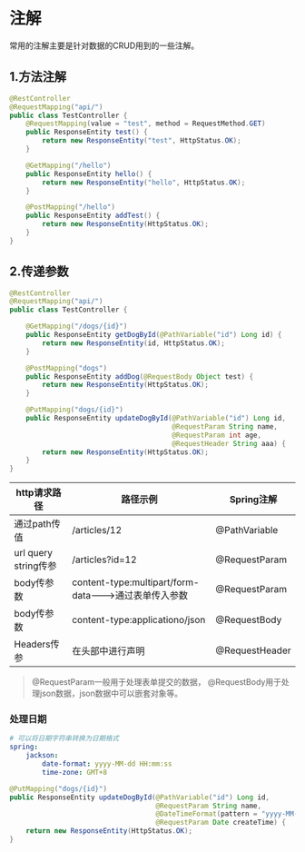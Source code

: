 # 注解

常用的注解主要是针对数据的CRUD用到的一些注解。

## 1.方法注解

```java
@RestController
@RequestMapping("api/")
public class TestController {
    @RequestMapping(value = "test", method = RequestMethod.GET)
    public ResponseEntity test() {
        return new ResponseEntity("test", HttpStatus.OK);
    }

    @GetMapping("/hello")
    public ResponseEntity hello() {
        return new ResponseEntity("hello", HttpStatus.OK);
    }

    @PostMapping("/hello")
    public ResponseEntity addTest() {
        return new ResponseEntity(HttpStatus.OK);
    }
}
```

## 2.传递参数

```java
@RestController
@RequestMapping("api/")
public class TestController {

    @GetMapping("/dogs/{id}")
    public ResponseEntity getDogById(@PathVariable("id") Long id) {
        return new ResponseEntity(id, HttpStatus.OK);
    }

    @PostMapping("dogs")
    public ResponseEntity addDog(@RequestBody Object test) {
        return new ResponseEntity(HttpStatus.OK);
    }

    @PutMapping("dogs/{id}")
    public ResponseEntity updateDogById(@PathVariable("id") Long id,
                                        @RequestParam String name,
                                        @RequestParam int age,
                                        @RequestHeader String aaa) {
        return new ResponseEntity(HttpStatus.OK);
    }
}
```

| http请求路径         | 路径示例                                             | Spring注解     |
| -------------------- | ---------------------------------------------------- | -------------- |
| 通过path传值         | /articles/12                                         | @PathVariable  |
| url query string传参 | /articles?id=12                                      | @RequestParam  |
| body传参数           | content-type:multipart/form-data--->通过表单传入参数 | @RequestParam  |
| body传参数           | content-type:applicationo/json                       | @RequestBody   |
| Headers传参          | 在头部中进行声明                                     | @RequestHeader |

>  @RequestParam一般用于处理表单提交的数据，  @RequestBody用于处理json数据，json数据中可以嵌套对象等。

### 处理日期

```yaml
# 可以将日期字符串转换为日期格式
spring:
	jackson:
		date-format: yyyy-MM-dd HH:mm:ss
		time-zone: GMT+8
```

```java
@PutMapping("dogs/{id}")
public ResponseEntity updateDogById(@PathVariable("id") Long id,
                                    @RequestParam String name,
                                    @DateTimeFormat(pattern = "yyyy-MM-dd HH:mm:ss")
                                    @RequestParam Date createTime) {
    return new ResponseEntity(HttpStatus.OK);
}
```

